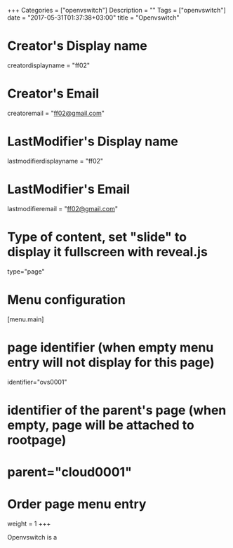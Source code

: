 +++
Categories = ["openvswitch"]
Description = ""
Tags = ["openvswitch"]
date = "2017-05-31T01:37:38+03:00"
title = "Openvswitch"


# Creator's Display name
creatordisplayname = "ff02"

# Creator's Email
creatoremail = "ff02@gmail.com"

# LastModifier's Display name
lastmodifierdisplayname = "ff02"

# LastModifier's Email
lastmodifieremail = "ff02@gmail.com"

# Type of content, set "slide" to display it fullscreen with reveal.js
type="page"

# Menu configuration
[menu.main]

# page identifier (when empty menu entry will not display for this page)
identifier="ovs0001" 

# identifier of the parent's page (when empty, page will be attached to rootpage)
# parent="cloud0001" 

# Order page menu entry
weight = 1 
+++

Openvswitch is a 

